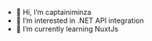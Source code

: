 - 👋 Hi, I’m captainiminza
- 👀 I’m interested in .NET API integration
- 🌱 I’m currently learning NuxtJs


<!---
captainiminza/captainiminza is a ✨ special ✨ repository because its `README.md` (this file) appears on your GitHub profile.
You can click the Preview link to take a look at your changes.
--->
